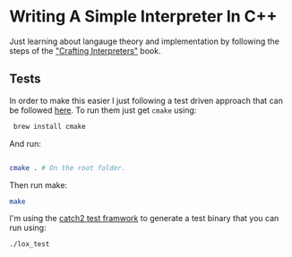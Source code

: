 # Writing A Simple Interpreter In C++

Just learning about langauge theory and implementation by following the steps of the ["Crafting Interpreters"](https://craftinginterpreters.com/) book. 



## Tests

In order to make this easier I just following a test driven approach that can be followed [here](https://github.com/cesarvr/interpreter/tree/main/tests). To run them just get `cmake` using: 

```sh 
 brew install cmake

```

And run: 

```sh

cmake . # On the root folder.
```

Then run make:

```sh 
make   
```

I'm using the [catch2 test framwork](https://github.com/catchorg/Catch2) to generate a test binary that you can run using: 

```sh 
./lox_test
``` 

